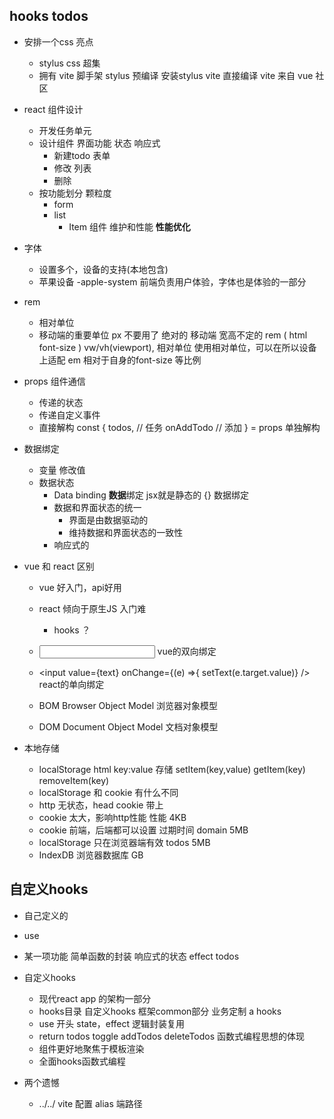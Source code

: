 ## hooks todos

- 安排一个css 亮点
  - stylus 
    css 超集
  - 拥有 vite 脚手架
      stylus 预编译 安装stylus vite 直接编译
      vite 来自 vue 社区
- react 组件设计
  - 开发任务单元
  - 设计组件
      界面功能  状态 响应式
      - 新建todo 表单 
      - 修改 列表
      - 删除 
  - 按功能划分 颗粒度
      - form
      - list
        - Item 组件 维护和性能 **性能优化**
- 字体
  - 设置多个，设备的支持(本地包含) 
  - 苹果设备 -apple-system 前端负责用户体验，字体也是体验的一部分
- rem
  - 相对单位
  - 移动端的重要单位 px 不要用了 绝对的
    移动端 宽高不定的 rem ( html font-size ) vw/vh(viewport), 相对单位
    使用相对单位，可以在所以设备上适配
    em 相对于自身的font-size 等比例

- props  组件通信
    - 传递的状态
    - 传递自定义事件
    - 直接解构
        const {
          todos, // 任务
          onAddTodo // 添加
        } = props 单独解构
- 数据绑定
    - 变量 修改值
    - 数据状态
      - Data binding **数据**绑定 jsx就是静态的
      {} 数据绑定 
      - 数据和界面状态的统一
        - 界面是由数据驱动的
        - 维持数据和界面状态的一致性
      - 响应式的
- vue 和 react 区别
    - vue 好入门，api好用
    - react 倾向于原生JS  入门难
      - hooks ？
    - <input v-model="text" /> vue的双向绑定
    - <input value={text} onChange={(e) =>{ setText(e.target.value)} /> 
    react的单向绑定

  - BOM  Browser Object Model 浏览器对象模型
  - DOM  Document Object Model 文档对象模型
- 本地存储
  - localStorage html
      key:value 存储
      setItem(key,value)
      getItem(key)
      removeItem(key)
  - localStorage 和 cookie 有什么不同
  - http 无状态，head cookie 带上
  - cookie 太大，影响http性能 性能 4KB
  - cookie 前端，后端都可以设置
      过期时间
      domain
      5MB
  - localStorage 只在浏览器端有效
      todos
      5MB
  - IndexDB 浏览器数据库 GB

## 自定义hooks
  - 自己定义的
  - use
  - 某一项功能
      简单函数的封装
      响应式的状态
      effect 
      todos
- 自定义hooks
  - 现代react app 的架构一部分
  - hooks目录
      自定义hooks
      框架common部分
      业务定制 a hooks
  - use 开头
      state，effect 逻辑封装复用
  - return
      todos
      toggle
      addTodos
      deleteTodos
      函数式编程思想的体现
  - 组件更好地聚焦于模板渲染
  - 全面hooks函数式编程

- 两个遗憾
  - ../../ 
      vite 配置 alias 端路径